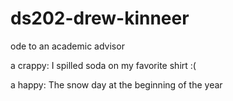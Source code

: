 # ds202-drew-kinneer
ode to an academic advisor

a crappy: I spilled soda on my favorite shirt :(

a happy: The snow day at the beginning of the year
